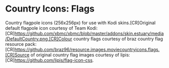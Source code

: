<h1>Country Icons: Flags</h1>

Country flagpole icons (256x256px) for use with Kodi skins.[CR]Original default flagpole icon courtesy of Team Kodi:[CR]https://github.com/xbmc/xbmc/blob/master/addons/skin.estuary/media/DefaultCountry.png.[CR]Colour country flags courtesy of braz country flag resource pack:[CR]https://github.com/braz96/resource.images.moviecountryicons.flags.[CR]Source of original country flag images courtesy of lipis:[CR]https://github.com/lipis/flag-icon-css.
